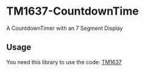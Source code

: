 # TM1637-CountdownTime
A CountdownTimer with an 7 Segment Display
<h2>Usage</h2>
You need this library to use the code: <a href = "https://github.com/avishorp/TM1637">TM1637</a>
